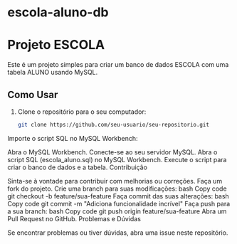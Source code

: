 # escola-aluno-db

# Projeto ESCOLA

Este é um projeto simples para criar um banco de dados ESCOLA com uma tabela ALUNO usando MySQL.

## Como Usar

1. Clone o repositório para o seu computador:

   ```bash
   git clone https://github.com/seu-usuario/seu-repositorio.git

Importe o script SQL no MySQL Workbench:

Abra o MySQL Workbench.
Conecte-se ao seu servidor MySQL.
Abra o script SQL (escola_aluno.sql) no MySQL Workbench.
Execute o script para criar o banco de dados e a tabela.
Contribuição

Sinta-se à vontade para contribuir com melhorias ou correções.
Faça um fork do projeto.
Crie uma branch para suas modificações:
bash
Copy code
git checkout -b feature/sua-feature
Faça commit das suas alterações:
bash
Copy code
git commit -m "Adiciona funcionalidade incrível"
Faça push para a sua branch:
bash
Copy code
git push origin feature/sua-feature
Abra um Pull Request no GitHub.
Problemas e Dúvidas

Se encontrar problemas ou tiver dúvidas, abra uma issue neste repositório.
